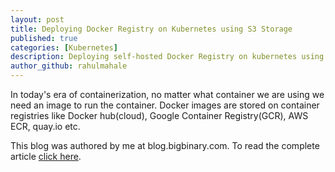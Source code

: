 ```yaml
---
layout: post
title: Deploying Docker Registry on Kubernetes using S3 Storage
published: true
categories: [Kubernetes]
description: Deploying self-hosted Docker Registry on kubernetes using S3 storage.
author_github: rahulmahale
---
```


In today's era of containerization,
no matter what container we are using
we need an image to run the container.
Docker images are stored on container registries
like Docker hub(cloud),
Google Container Registry(GCR), AWS ECR, quay.io etc.

This blog was authored by me at blog.bigbinary.com. To read the complete article [click here](https://blog.bigbinary.com/2018/05/03/deploying-docker-registry-on-kubernetes-using-s3-storage.html).